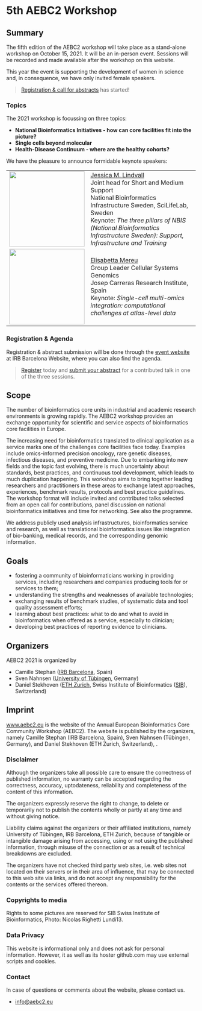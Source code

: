 # 5th AEBC2 Workshop

## Summary

The fifth edition of the AEBC2 workshop will take place as a stand-alone workshop on October 15, 2021. It will be an in-person event. Sessions will be recorded and made available after the workshop on this website.

This year the event is supporting the development of women in science and, in consequence, we have only invited female speakers.

> [Registration & call for abstracts](https://www.irbbarcelona.org/en/events/aebc2-barcelona21-workshop) has started!

### Topics

The 2021 workshop is focussing on three topics:

- **National Bioinformatics Initiatives - how can core facilities fit into the picture?**
- **Single cells beyond molecular**
- **Health-Disease Continuum - where are the healthy cohorts?**

We have the pleasure to announce formidable keynote speakers:

<table>
    <tr>
        <td><img src="/aebc2_website/assets/img/lindvall.jpeg" width="200"></td>
        <td><a href="https://nbis.se/about/staff/jessica-lindvall/">Jessica M. Lindvall</a><br/>
                        Joint head for Short and Medium Support<br/>
                        National Bioinformatics Infrastructure Sweden, SciLifeLab, Sweden<br/>
                        Keynote: <i>The three pillars of NBIS (National Bioinformatics Infrastructure Sweden): Support, Infrastructure and Training</i></td>
    </tr>
    <tr>
        <td><img src="/aebc2_website/assets/img/mereu.jpeg" width="200"></td>
        <td><a href="https://www.carrerasresearch.org/en/cellular-systems-genomics_169432">Elisabetta Mereu</a><br/>
                        Group Leader Cellular Systems Genomics<br/>
                        Josep Carreras Research Institute, Spain<br/>
                        Keynote: <i>Single-cell multi-omics integration: computational challenges at atlas-level data</i></td>
    </tr>
</table>

### Registration & Agenda

Registration & abstract submission will be done through the [event website](https://www.irbbarcelona.org/en/events/aebc2-barcelona21-workshop) at IRB Barcelona Website, where you can also find the agenda.

> [Register](https://www.irbbarcelona.org/en/events/aebc2-barcelona21-workshop) today and [submit your abstract](https://www.irbbarcelona.org/en/events/aebc2-barcelona21-workshop) for a contributed talk in one of the three sessions.

## Scope

The number of bioinformatics core units in industrial and academic research environments is growing rapidly. The AEBC2 workshop provides an exchange opportunity for scientific and service aspects of bioinformatics core facilities in Europe.

The increasing need for bioinformatics translated to clinical application as a service marks one of the challenges core facilities face today. Examples include omics-informed precision oncology, rare genetic diseases, infectious diseases, and preventive medicine. Due to embarking into new fields and the topic fast evolving, there is much uncertainty about standards, best practices, and continuous tool development, which leads to much duplication happening. This workshop aims to bring together leading researchers and practitioners in these areas to exchange latest approaches, experiences, benchmark results, protocols and best practice guidelines. The workshop format will include invited and contributed talks selected from an open call for contributions, panel discussion on national bioinformatics initiatives and time for networking. See also the programme.

We address publicly used analysis infrastructures, bioinformatics service and research, as well as translational bioinformatics issues like integration of bio-banking, medical records, and the corresponding genomic information.

## Goals

- fostering a community of bioinformaticians working in providing services, including researchers and companies producing tools for or services to them;
- understanding the strengths and weaknesses of available technologies;
- exchanging results of benchmark studies, of systematic data and tool quality assessment efforts;
- learning about best practices: what to do and what to avoid in bioinformatics when offered as a service, especially to clinician;
- developing best practices of reporting evidence to clinicians.

## Organizers

AEBC2 2021 is organized by

- Camille Stephan ([IRB Barcelona](https://www.irbbarcelona.org/en), Spain)
- Sven Nahnsen ([University of Tübingen](https://uni-tuebingen.de/), Germany)
- Daniel Stekhoven ([ETH Zurich](https://ethz.ch/en.html), Swiss Institute of Bioinformatics ([SIB](https://www.sib.swiss/)), Switzerland)

## Imprint

www.aebc2.eu is the website of the Annual European Bioinformatics Core Community Workshop (AEBC2). The website is published by the organizers, namely Camille Stephan (IRB Barcelona, Spain), Sven Nahnsen (Tübingen, Germany), and Daniel Stekhoven (ETH Zurich, Switzerland), .

### Disclaimer

Although the organizers take all possible care to ensure the correctness of published information, no warranty can be accepted regarding the correctness, accuracy, uptodateness, reliability and completeness of the content of this information.

The organizers expressly reserve the right to change, to delete or temporarily not to publish the contents wholly or partly at any time and without giving notice.

Liability claims against the organizers or their affiliated institutions, namely University of Tübingen, IRB Barcelona, ETH Zurich, because of tangible or intangible damage arising from accessing, using or not using the published information, through misuse of the connection or as a result of technical breakdowns are excluded.

The organizers have not checked third party web sites, i.e. web sites not located on their servers or in their area of influence, that may be connected to this web site via links, and do not accept any responsibility for the contents or the services offered thereon.

### Copyrights to media

Rights to some pictures are reserved for SIB Swiss Institute of Bioinformatics, Photo: Nicolas Righetti Lundi13.

### Data Privacy

This website is informational only and does not ask for personal information. However, it as well as its hoster github.com may use external scripts and cookies.

### Contact

In case of questions or comments about the website, please contact us.

- <info@aebc2.eu>

